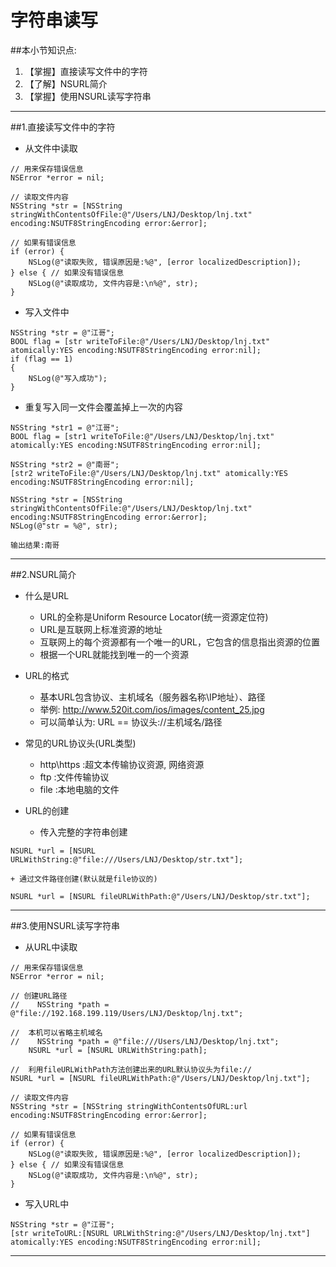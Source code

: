 # 字符串读写
##本小节知识点:
1. 【掌握】直接读写文件中的字符
2. 【了解】NSURL简介
3. 【掌握】使用NSURL读写字符串

---

##1.直接读写文件中的字符
- 从文件中读取

```
// 用来保存错误信息
NSError *error = nil;

// 读取文件内容
NSString *str = [NSString stringWithContentsOfFile:@"/Users/LNJ/Desktop/lnj.txt" encoding:NSUTF8StringEncoding error:&error];

// 如果有错误信息
if (error) {
    NSLog(@"读取失败, 错误原因是:%@", [error localizedDescription]);
} else { // 如果没有错误信息
    NSLog(@"读取成功, 文件内容是:\n%@", str);
}
```

- 写入文件中

```
NSString *str = @"江哥";
BOOL flag = [str writeToFile:@"/Users/LNJ/Desktop/lnj.txt" atomically:YES encoding:NSUTF8StringEncoding error:nil];
if (flag == 1)
{
    NSLog(@"写入成功");
}
```

- 重复写入同一文件会覆盖掉上一次的内容

```
NSString *str1 = @"江哥";
BOOL flag = [str1 writeToFile:@"/Users/LNJ/Desktop/lnj.txt" atomically:YES encoding:NSUTF8StringEncoding error:nil];

NSString *str2 = @"南哥";
[str2 writeToFile:@"/Users/LNJ/Desktop/lnj.txt" atomically:YES encoding:NSUTF8StringEncoding error:nil];

NSString *str = [NSString stringWithContentsOfFile:@"/Users/LNJ/Desktop/lnj.txt" encoding:NSUTF8StringEncoding error:&error];
NSLog(@"str = %@", str);

输出结果:南哥
```
---

##2.NSURL简介
- 什么是URL
    + URL的全称是Uniform Resource Locator(统一资源定位符)
    + URL是互联网上标准资源的地址
    + 互联网上的每个资源都有一个唯一的URL，它包含的信息指出资源的位置
    + 根据一个URL就能找到唯一的一个资源

- URL的格式
    + 基本URL包含协议、主机域名（服务器名称\IP地址）、路径
    + 举例: http://www.520it.com/ios/images/content_25.jpg
    + 可以简单认为: URL == 协议头://主机域名/路径

- 常见的URL协议头(URL类型)
    + http\https :超文本传输协议资源, 网络资源
    + ftp :文件传输协议
    + file :本地电脑的文件

- URL的创建
    + 传入完整的字符串创建
```
NSURL *url = [NSURL URLWithString:@"file:///Users/LNJ/Desktop/str.txt"];
```
    + 通过文件路径创建(默认就是file协议的)
```
NSURL *url = [NSURL fileURLWithPath:@"/Users/LNJ/Desktop/str.txt"];
```
---

##3.使用NSURL读写字符串
- 从URL中读取

```
// 用来保存错误信息
NSError *error = nil;

// 创建URL路径
//    NSString *path = @"file://192.168.199.119/Users/LNJ/Desktop/lnj.txt";

//  本机可以省略主机域名
//    NSString *path = @"file:///Users/LNJ/Desktop/lnj.txt";
    NSURL *url = [NSURL URLWithString:path];

//  利用fileURLWithPath方法创建出来的URL默认协议头为file://
NSURL *url = [NSURL fileURLWithPath:@"/Users/LNJ/Desktop/lnj.txt"];

// 读取文件内容
NSString *str = [NSString stringWithContentsOfURL:url encoding:NSUTF8StringEncoding error:&error];

// 如果有错误信息
if (error) {
    NSLog(@"读取失败, 错误原因是:%@", [error localizedDescription]);
} else { // 如果没有错误信息
    NSLog(@"读取成功, 文件内容是:\n%@", str);
}
```

- 写入URL中

```
NSString *str = @"江哥";
[str writeToURL:[NSURL URLWithString:@"/Users/LNJ/Desktop/lnj.txt"] atomically:YES encoding:NSUTF8StringEncoding error:nil];

```
---
